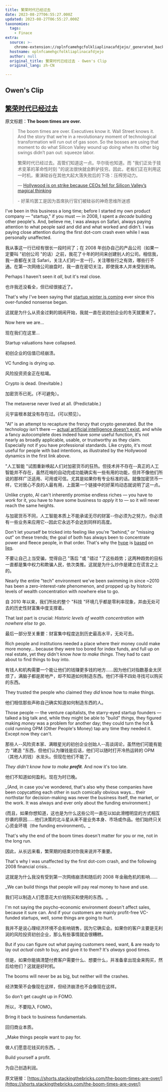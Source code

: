 ```yaml
---
title: 繁荣时代已经过去
date: 2023-08-27T06:55:27.000Z
updated: 2023-08-27T06:55:27.000Z
taxonomies:
  tags:
    - Finace
extra:
  source: >-
    chrome-extension://oplnfcamehgcfolkliaplinacafdjejo/_generated_background_page.html
  hostname: oplnfcamehgcfolkliaplinacafdjejo
  author: null
  original_title: 繁荣时代已经过去 - Owen's Clip
  original_lang: zh-CN

---
```


## Owen's Clip

## [繁荣时代已经过去](chrome-extension://oplnfcamehgcfolkliaplinacafdjejo/_generated_background_page.html#繁荣时代已经过去)

原文标题：**The boom times are over.**

> The boom times are over. Executives know it. Wall Street knows it. And the story that we’re in a revolutionary moment of technological transformation will run out of gas soon. So the bosses are using that moment to do what Silicon Valley wound up doing when its other big swings didn’t pan out: squeeze labor.
> 
> 繁荣时代已经过去。高管们知道这一点。华尔街也知道。而 "我们正处于技术变革的革命性时刻 "的说法很快就会黔驴技穷。因此，老板们正在利用这一时机，重演硅谷在其他大起大落失败后的下场：压榨劳动力。
> 
> — [Hollywood is on strike because CEOs fell for Silicon Valley’s magical thinking](https://www.latimes.com/business/technology/story/2023-07-21/column-hollywood-sag-aftra-strike-strike-silicon-valleys-magical-thinking)
> 
> \- 好莱坞罢工是因为首席执行官们被硅谷的神奇思维所迷惑

I've been in this business a long time; before I started my own product company — "startup," if you must — in 2008, I spent a _decade_ building other people's. And, believe me, I was always on Safari, always paying attention to what people said and did and what worked and didn't. I was paying close attention during the first dot-com crash even while I was personally unaffected.

我从事这一行已经有很长一段时间了；在 2008 年创办自己的产品公司（如果一定要叫 "初创公司 "的话）之前，我花了十年的时间来创建别人的公司。相信我，我一直都在关注 Safari，关注人们的一言一行，关注哪些行之有效，哪些行不通。在第一次网络公司崩盘时，我一直在密切关注，即使我本人并未受到影响。

Perhaps I haven't seen it _all_, but it's real close.

也许我还没看全，但已经很接近了。

That's why I've been saying that [startup winter is coming](https://stackingthebricks.com/startup-winter-is-coming-and-it-can-fuck-up-bootstrappers/) ever since this over-funded nonsense began.

这就是为什么从资金过剩的胡闹开始，我就一直在说初创企业的冬天就要来了。

Now here we are…

现在我们在这里...

Startup valuations have collapsed.

初创企业的估值已经崩溃。

VC funding is drying up.

风险投资资金正在枯竭。

Crypto is dead. (Inevitable.)

加密货币已死。(不可避免）。

The metaverse never lived at all. (Predictable.)

元宇宙根本就没有存在过。(可以预见）。

"AI" is an attempt to recapture the frenzy that crypto generated. But the technology isn't there — [actual artificial intelligence doesn't exist](https://www.newyorker.com/science/annals-of-artificial-intelligence/there-is-no-ai), and while a fancy autocomplete does indeed have _some_ useful function, it's not nearly as broadly applicable, usable, or trustworthy as they claim. Especially not if you have professional standards. Like crypto, it's most useful for people with bad intentions, as illustrated by the Hollywood dynamics in the first link above.

"人工智能 "试图重新唤起人们对加密货币的狂热。但技术并不存在--真正的人工智能并不存在，虽然花哨的自动完成功能确实有一些有用的功能，但并不像他们所说的那样广泛适用、可用或可信。尤其是如果你有专业标准的话。就像加密货币一样，它对居心不良的人最有用，上面第一个链接中的好莱坞动态就说明了这一点。

Unlike crypto, AI can't inherently promise endless riches — you have to _work_ for it, you have to have some business to _apply_ it to — so it will never reach the same heights.

与加密货币不同，人工智能本质上不能承诺无尽的财富--你必须为之努力，你必须有一些业务来应用它--因此它永远不会达到同样的高度。

Don't let yourself be tricked into feeling like you're "behind," or "missing out" on these trends; the goal of both has always been to concentrate power and fleece people, in that order. That's why the [hype](https://fortune.com/2023/07/19/chatgpt-accuracy-stanford-study) is [based](https://time.com/6247678/openai-chatgpt-kenya-workers/) on [lies](https://gizmodo.com/chatgpt-openai-ai-contractors-15-dollars-per-hour-1850415474).

不要让自己上当受骗，觉得自己 "落后 "或 "错过 "了这些趋势；这两种趋势的目标一直都是集中权力和欺骗人民，依次类推。这就是为什么炒作是建立在谎言之上的。

Nearly the entire "tech" environment we've been swimming in since ~2010 has been a zero-interest-rate phenomenon, and propped up by historic levels of wealth concentration with nowhere else to go.

自 2010 年以来，我们所处的整个 "科技 "环境几乎都是零利率现象，并由无处可去的历史性财富集中度支撑着。

That last part is crucial: _Historic levels of wealth concentration with nowhere else to go_.

最后一部分至关重要：财富集中程度达到历史最高水平，无处可去。

Rich people and institutions needed a place where their money could make more money… because they were too bored for index funds, and full up on real estate, yet they didn't know _how to make things._ They had to cast about to find things to buy into.

有钱人和机构需要一个能让他们的钱赚更多钱的地方......因为他们对指数基金太厌烦了，满脑子都是房地产，却不知道如何制造东西。他们不得不四处寻找可以购买的东西。

They trusted the people who claimed they _did_ know how to make things.

他们相信那些声称自己确实知道如何制造东西的人。

Those people — the venture capitalists, the starry-eyed startup founders — talked a big talk and, while they might be able to "build" _things,_ they figured making _money_ was a problem for another day; they could turn the hot & cold running OPM (Other People's Money) tap any time they needed it. Except now they can't.

那些人--风险资本家、满眼星光的初创企业创始人--高谈阔论，虽然他们可能有能力 "建造 "东西，但他们认为赚钱是后话，他们可以随时打开冷热运转的 OPM（其他人的钱）水龙头。但现在他们不能了。

_They didn't know how to make **profit**._ And now it's too late.

他们不知道如何盈利。现在为时已晚。

\_(And, in case you've wondered, that's also why these companies have been copycatting each other in such comically obvious ways… their northstar for decision-making was never the business itself, the market, or the work. It was always and ever only about the funding environment.)

(而且，如果你想知道，这也是为什么这些公司一直在以如此滑稽明显的方式相互抄袭的原因......他们决策的北斗星从来不是业务本身、市场或作品。他们始终只关心资金环境（the funding environment)。\_

That's why the end of the boom times doesn't matter for you or me, not in the long run.

因此，从长远来看，繁荣期的结束对你我来说并不重要。

That's why I was unaffected by the first dot-com crash, and the following 2008 financial crisis…

这就是为什么我没有受到第一次网络崩溃和随后的 2008 年金融危机的影响......

\_We can build things that people will pay real money to have and use.

我们可以制造人们愿意花大价钱购买和使用的东西。\_

I'm not saying the psycho-economic environment doesn't affect sales, because it sure can. And if your customers are mainly profit-free VC-funded startups, well, some things are going to hurt.

我并不是说心理经济环境不会影响销售，因为它确实会。如果你的客户主要是无利润的风险投资初创企业，那么有些事情就会很糟糕。

But if you can figure out what paying customers need, want, & are ready to lay out _actual cash_ to buy, and give it to them? It's _always_ good times.

但是，如果你能搞清楚付费客户需要什么、想要什么，并准备拿出现金来购买，然后给他们？这就是好时机。

The booms will never be as big, but neither will the crashes.

经济繁荣不会像现在这样，但经济崩溃也不会像现在这样。

So don't get caught up in FOMO.

所以，不要陷入 FOMO。

Bring it back to business fundamentals.

回归商业本质。

\_Make things people want to pay for.

做人们愿意花钱买的东西。\_

Build yourself a profit.

为自己创造利润。

原文链接：[https://shorts.stackingthebricks.com/the-boom-times-are-over/](https://shorts.stackingthebricks.com/the-boom-times-are-over/)

[](chrome-extension://oplnfcamehgcfolkliaplinacafdjejo/2023/08/02/elon-musk-wants-a-second-chance-to-fail-at-x/index.html "Previous chapter")[](chrome-extension://oplnfcamehgcfolkliaplinacafdjejo/2023/08/02/why-your-management-style-is-backwards-and-what-to-do-instead/index.html "Next chapter")
